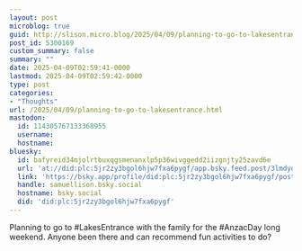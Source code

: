 ```yaml
---
layout: post
microblog: true
guid: http://slison.micro.blog/2025/04/09/planning-to-go-to-lakesentrance.html
post_id: 5300169
custom_summary: false
summary: ""
date: 2025-04-09T02:59:41-0000
lastmod: 2025-04-09T02:59:42-0000
type: post
categories:
- "Thoughts"
url: /2025/04/09/planning-to-go-to-lakesentrance.html
mastodon:
  id: 114305767133368955
  username: 
  hostname: 
bluesky:
  id: bafyreid34mjolrtbuxqgsmenanxlp5p36wivggedd2iizgnjty25zavd6e
  url: 'at://did:plc:5jr2zy3bgol6hjw7fxa6pygf/app.bsky.feed.post/3lmdyou7kvi2q'
  link: 'https://bsky.app/profile/did:plc:5jr2zy3bgol6hjw7fxa6pygf/post/3lmdyou7kvi2q'
  handle: samuellison.bsky.social
  hostname: bsky.social
  did: 'did:plc:5jr2zy3bgol6hjw7fxa6pygf'
---
```

Planning to go to #LakesEntrance with the family for the #AnzacDay long weekend. Anyone been there and can recommend fun activities to do?
